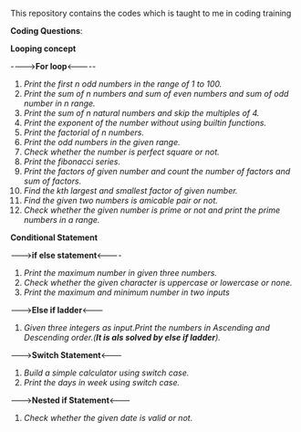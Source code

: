 This repository contains the codes which is taught to me in coding training

**Coding Questions**:

**Looping concept**

---->**For loop**<-----
1. _Print the first n odd numbers in the range of 1 to 100._
2. _Print the sum of n numbers and sum of even numbers and sum of odd number in n range._
3. _Print the sum of n natural numbers and skip the multiples of 4._
4. _Print the exponent of the number without using builtin functions._
5. _Print the factorial of n numbers._
6. _Print the odd numbers in the given range._
7. _Check whether the number is perfect square or not._
8. _Print the fibonacci series._
9. _Print the factors of given number and count the number of factors and sum of factors._
10. _Find the kth largest and smallest factor of given number._
11. _Find the given two numbers is amicable pair or not._
12. _Check whether the given number is prime or not and print the prime numbers in a range._
   
**Conditional Statement**

--->**if else statement**<----

1. _Print the maximum number in given three numbers._
2. _Check whether the given character is uppercase or lowercase or none._
3. _Print the maximum and minimum number in two inputs_
   
--->**Else if ladder**<---
   
1. _Given three integers as input.Print the numbers in Ascending and Descending order.(**It is als solved by else if ladder**)._
   
--->**Switch Statement**<---
   
1. _Build a simple calculator using switch case._
2. _Print the days in week using switch case._
   
--->**Nested if Statement**<---

1. _Check whether the given date is valid or not._
